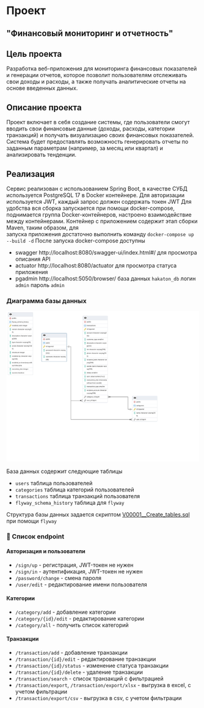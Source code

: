 # Проект
## "Финансовый мониторинг и отчетность"

## Цель проекта
Разработка веб-приложения для мониторинга финансовых показателей и генерации отчетов, которое позволит пользователям отслеживать свои доходы и расходы, а также получать аналитические отчеты на основе введенных данных.

## Описание проекта
Проект включает в себя создание системы, где пользователи смогут вводить свои финансовые данные (доходы, расходы, категории транзакций) и получать визуализацию своих финансовых показателей. Система будет предоставлять возможность генерировать отчеты по заданным параметрам (например, за месяц или квартал) и анализировать тенденции.

## Реализация

Сервис реализован с использованием Spring Boot, в качестве СУБД используется PostgreSQL 17 в Docker контейнере.
Для авторизации используется JWT, каждый запрос должен содержать токен JWT
Для удобства вся сборка запускается при помощи docker-compose, поднимается группа Docker-контейнеров,
настроено взаимодействие между контейнерами. Контейнер с приложением содержит этап сборки Maven, таким образом, для  
запуска приложения достаточно выполнить команду `docker-compose up --build -d`
После запуска docker-compose доступны
* swagger http://localhost:8080/swagger-ui/index.html#/ для просмотра описания API
* actuator http://localhost:8080/actuator для просмотра статуса приложения
* pgadmin http://localhost:5050/browser/ база данных `hakaton_db` логин `admin` пароль `admin`

### Диаграмма базы данных

![Схема базы данных](Diagram%20of%20database.png)

База данных содержит следующие таблицы
 * `users` таблица пользователей
 * `categories` таблица категорий пользователей
 * `transactions` таблица транзакций пользователя
 * `flyway_schema_history` таблица для `flyway`

Структура базы данных задается скриптом [V00001__Create_tables.sql](src/main/resources/db/migration/V00001__Create_tables.sql) при помощи `flyway`

### 📌 Список endpoint
#### Авторизация и пользователи
* `/sign/up` - регистрация, JWT-токен не нужен
* `/sign/in` - аутентификация, JWT-токен не нужен
* `/password/change` - смена пароля
* `/user/edit` - редактирование имени пользователя
#### Категории
* `/category/add` - добавление категории
* `/category/{id}/edit` - редактирование категории
* `/category/all` - получить список категорий
#### Транзакции
* `/transaction/add` - добавление транзакции
* `/transaction/{id}/edit` - редактирование транзакции
* `/transaction/{id}/status` - изменение статуса транзакции
* `/transaction/{id}/delete` - удаление транзакции
* `/transaction/search` - список транзакций с фильтрацией
* `/transaction/export`, `/transaction/export/xlsx` - выгрузка в excel, с учетом фильтрации
* `/transaction/export/csv` - выгрузка в csv, с учетом фильтрации